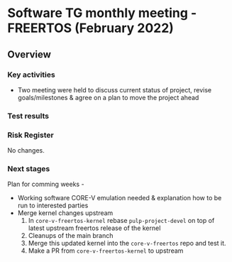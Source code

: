 # Software TG monthly meeting - FREERTOS (February 2022)
## Overview

### Key activities
* Two meeting were held to discuss current status of project, revise goals/milestones & agree on a plan to move the project ahead

### Test results

### Risk Register

No changes.

### Next stages
Plan for comming weeks -

* Working software CORE-V emulation needed & explanation how to be run to interested parties 
* Merge kernel changes upstream
  1. In `core-v-freertos-kernel` rebase `pulp-project-devel` on top of latest
     upstream freertos release of the kernel
  2. Cleanups of the main branch
  3. Merge this updated kernel into the `core-v-freertos` repo  and test it.
  4. Make a PR from `core-v-freertos-kernel` to upstream

